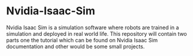 # Nvidia-Isaac-Sim
Nvidia Isaac Sim is a simulation software where robots are trained in a simulation and deployed in real world life. This repository will contain two parts one the tutorial which can be found on Nvidia Isaac Sim documentation and other would be some small projects.
